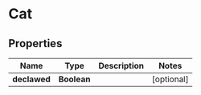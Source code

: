 # Cat

## Properties
Name | Type | Description | Notes
------------ | ------------- | ------------- | -------------
**declawed** | **Boolean** |  |  [optional]

